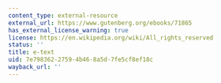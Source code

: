 ```yaml
---
content_type: external-resource
external_url: https://www.gutenberg.org/ebooks/71865
has_external_license_warning: true
license: https://en.wikipedia.org/wiki/All_rights_reserved
status: ''
title: e-text
uid: 7e798362-2759-4b46-8a5d-7fe5cf8ef18c
wayback_url: ''
---
```

